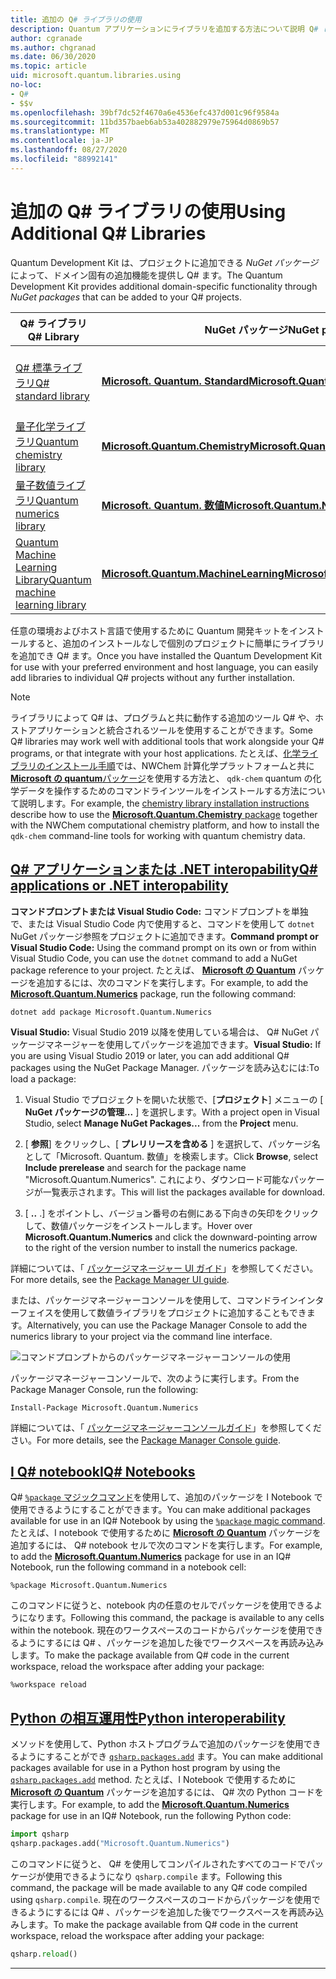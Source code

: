 ```yaml
---
title: 追加の Q# ライブラリの使用
description: Quantum アプリケーションにライブラリを追加する方法について説明 Q# します。
author: cgranade
ms.author: chgranad
ms.date: 06/30/2020
ms.topic: article
uid: microsoft.quantum.libraries.using
no-loc:
- Q#
- $$v
ms.openlocfilehash: 39bf7dc52f4670a6e4536efc437d001c96f9584a
ms.sourcegitcommit: 11bd357baeb6ab53a402882979e75964d0869b57
ms.translationtype: MT
ms.contentlocale: ja-JP
ms.lasthandoff: 08/27/2020
ms.locfileid: "88992141"
---
```

# <a name="using-additional-no-locq-libraries"></a><span data-ttu-id="455af-103">追加の Q# ライブラリの使用</span><span class="sxs-lookup"><span data-stu-id="455af-103">Using Additional Q# Libraries</span></span>

<span data-ttu-id="455af-104">Quantum Development Kit は、プロジェクトに追加できる _NuGet パッケージ_ によって、ドメイン固有の追加機能を提供し Q# ます。</span><span class="sxs-lookup"><span data-stu-id="455af-104">The Quantum Development Kit provides additional domain-specific functionality through _NuGet packages_ that can be added to your Q# projects.</span></span>

| <span data-ttu-id="455af-105">Q# ライブラリ</span><span class="sxs-lookup"><span data-stu-id="455af-105">Q# Library</span></span>  | <span data-ttu-id="455af-106">NuGet パッケージ</span><span class="sxs-lookup"><span data-stu-id="455af-106">NuGet package</span></span> | <span data-ttu-id="455af-107">メモ</span><span class="sxs-lookup"><span data-stu-id="455af-107">Notes</span></span> |
|---------|---------|--------|
| [<span data-ttu-id="455af-108">Q# 標準ライブラリ</span><span class="sxs-lookup"><span data-stu-id="455af-108">Q# standard library</span></span>](xref:microsoft.quantum.libraries.standard.intro) | [<span data-ttu-id="455af-109">**Microsoft. Quantum. Standard**</span><span class="sxs-lookup"><span data-stu-id="455af-109">**Microsoft.Quantum.Standard**</span></span>](https://www.nuget.org/packages/Microsoft.Quantum.Standard) | <span data-ttu-id="455af-110">既定で含まれる</span><span class="sxs-lookup"><span data-stu-id="455af-110">Included by default</span></span> |
| [<span data-ttu-id="455af-111">量子化学ライブラリ</span><span class="sxs-lookup"><span data-stu-id="455af-111">Quantum chemistry library</span></span>](xref:microsoft.quantum.chemistry.concepts.intro) | [<span data-ttu-id="455af-112">**Microsoft.Quantum.Chemistry**</span><span class="sxs-lookup"><span data-stu-id="455af-112">**Microsoft.Quantum.Chemistry**</span></span>](https://www.nuget.org/packages/Microsoft.Quantum.Chemistry) | |
| [<span data-ttu-id="455af-113">量子数値ライブラリ</span><span class="sxs-lookup"><span data-stu-id="455af-113">Quantum numerics library</span></span>](xref:microsoft.quantum.numerics.intro) | [<span data-ttu-id="455af-114">**Microsoft. Quantum. 数値**</span><span class="sxs-lookup"><span data-stu-id="455af-114">**Microsoft.Quantum.Numerics**</span></span>](https://www.nuget.org/packages/Microsoft.Quantum.Numerics) | |
| [<span data-ttu-id="455af-115">Quantum Machine Learning Library</span><span class="sxs-lookup"><span data-stu-id="455af-115">Quantum machine learning library</span></span>](xref:microsoft.quantum.libraries.machine-learning.intro) | [<span data-ttu-id="455af-116">**Microsoft.Quantum.MachineLearning**</span><span class="sxs-lookup"><span data-stu-id="455af-116">**Microsoft.Quantum.MachineLearning**</span></span>](https://www.nuget.org/packages/Microsoft.Quantum.MachineLearning) | |

<span data-ttu-id="455af-117">任意の環境およびホスト言語で使用するために Quantum 開発キットをインストールすると、追加のインストールなしで個別のプロジェクトに簡単にライブラリを追加でき Q# ます。</span><span class="sxs-lookup"><span data-stu-id="455af-117">Once you have installed the Quantum Development Kit for use with your preferred environment and host language, you can easily add libraries to individual Q# projects without any further installation.</span></span>

> [!NOTE]
> <span data-ttu-id="455af-118">ライブラリによって Q# は、プログラムと共に動作する追加のツール Q# や、ホストアプリケーションと統合されるツールを使用することができます。</span><span class="sxs-lookup"><span data-stu-id="455af-118">Some Q# libraries may work well with additional tools that work alongside your Q# programs, or that integrate with your host applications.</span></span>
> <span data-ttu-id="455af-119">たとえば、[化学ライブラリのインストール手順](xref:microsoft.quantum.chemistry.concepts.installation)では、NWChem 計算化学プラットフォームと共に[ **Microsoft の quantum**パッケージ](https://www.nuget.org/packages/Microsoft.Quantum.Chemistry)を使用する方法と、 `qdk-chem` quantum の化学データを操作するためのコマンドラインツールをインストールする方法について説明します。</span><span class="sxs-lookup"><span data-stu-id="455af-119">For example, the [chemistry library installation instructions](xref:microsoft.quantum.chemistry.concepts.installation) describe how to use the [**Microsoft.Quantum.Chemistry** package](https://www.nuget.org/packages/Microsoft.Quantum.Chemistry) together with the NWChem computational chemistry platform, and how to install the `qdk-chem` command-line tools for working with quantum chemistry data.</span></span>

## <a name="no-locq-applications-or-net-interopability"></a>[<span data-ttu-id="455af-120">Q# アプリケーションまたは .NET interopability</span><span class="sxs-lookup"><span data-stu-id="455af-120">Q# applications or .NET interopability</span></span>](#tab/tabid-csproj)

<span data-ttu-id="455af-121">**コマンドプロンプトまたは Visual Studio Code:** コマンドプロンプトを単独で、または Visual Studio Code 内で使用すると、コマンドを使用して `dotnet` NuGet パッケージ参照をプロジェクトに追加できます。</span><span class="sxs-lookup"><span data-stu-id="455af-121">**Command prompt or Visual Studio Code:** Using the command prompt on its own or from within Visual Studio Code, you can use the `dotnet` command to add a NuGet package reference to your project.</span></span>
<span data-ttu-id="455af-122">たとえば、 [**Microsoft の Quantum**](https://www.nuget.org/packages/Microsoft.Quantum.Numerics) パッケージを追加するには、次のコマンドを実行します。</span><span class="sxs-lookup"><span data-stu-id="455af-122">For example, to add the [**Microsoft.Quantum.Numerics**](https://www.nuget.org/packages/Microsoft.Quantum.Numerics) package, run the following command:</span></span>

```dotnetcli
dotnet add package Microsoft.Quantum.Numerics
```

<span data-ttu-id="455af-123">**Visual Studio:** Visual Studio 2019 以降を使用している場合は、 Q# NuGet パッケージマネージャーを使用してパッケージを追加できます。</span><span class="sxs-lookup"><span data-stu-id="455af-123">**Visual Studio:** If you are using Visual Studio 2019 or later, you can add additional Q# packages using the NuGet Package Manager.</span></span>
<span data-ttu-id="455af-124">パッケージを読み込むには:</span><span class="sxs-lookup"><span data-stu-id="455af-124">To load a package:</span></span> 
1. <span data-ttu-id="455af-125">Visual Studio でプロジェクトを開いた状態で、[**プロジェクト**] メニューの [ **NuGet パッケージの管理...** ] を選択します。</span><span class="sxs-lookup"><span data-stu-id="455af-125">With a project open in Visual Studio, select **Manage NuGet Packages...** from the **Project** menu.</span></span>

2. <span data-ttu-id="455af-126">[ **参照**] をクリックし、[ **プレリリースを含める** ] を選択して、パッケージ名として「Microsoft. Quantum. 数値」を検索します。</span><span class="sxs-lookup"><span data-stu-id="455af-126">Click **Browse**, select **Include prerelease** and search for the package name "Microsoft.Quantum.Numerics".</span></span> <span data-ttu-id="455af-127">これにより、ダウンロード可能なパッケージが一覧表示されます。</span><span class="sxs-lookup"><span data-stu-id="455af-127">This will list the packages available for download.</span></span>

3. <span data-ttu-id="455af-128">[ **..** .] をポイントし、バージョン番号の右側にある下向きの矢印をクリックして、数値パッケージをインストールします。</span><span class="sxs-lookup"><span data-stu-id="455af-128">Hover over **Microsoft.Quantum.Numerics** and click the downward-pointing arrow to the right of the version number to install the numerics package.</span></span>

<span data-ttu-id="455af-129">詳細については、「 [パッケージマネージャー UI ガイド](https://docs.microsoft.com/nuget/tools/package-manager-ui)」を参照してください。</span><span class="sxs-lookup"><span data-stu-id="455af-129">For more details, see the [Package Manager UI guide](https://docs.microsoft.com/nuget/tools/package-manager-ui).</span></span>

<span data-ttu-id="455af-130">または、パッケージマネージャーコンソールを使用して、コマンドラインインターフェイスを使用して数値ライブラリをプロジェクトに追加することもできます。</span><span class="sxs-lookup"><span data-stu-id="455af-130">Alternatively, you can use the Package Manager Console to add the numerics library to your project via the command line interface.</span></span>

![コマンドプロンプトからのパッケージマネージャーコンソールの使用](~/media/vs2017-nuget-console-menu.png)

<span data-ttu-id="455af-132">パッケージマネージャーコンソールで、次のように実行します。</span><span class="sxs-lookup"><span data-stu-id="455af-132">From the Package Manager Console, run the following:</span></span>

```
Install-Package Microsoft.Quantum.Numerics
```

<span data-ttu-id="455af-133">詳細については、「 [パッケージマネージャーコンソールガイド](https://docs.microsoft.com/nuget/tools/package-manager-console)」を参照してください。</span><span class="sxs-lookup"><span data-stu-id="455af-133">For more details, see the [Package Manager Console guide](https://docs.microsoft.com/nuget/tools/package-manager-console).</span></span>

## <a name="ino-locq-notebooks"></a>[<span data-ttu-id="455af-134">I Q# notebook</span><span class="sxs-lookup"><span data-stu-id="455af-134">IQ# Notebooks</span></span>](#tab/tabid-notebook)

<span data-ttu-id="455af-135">Q# [ `%package` マジックコマンド](xref:microsoft.quantum.iqsharp.magic-ref.package)を使用して、追加のパッケージを I Notebook で使用できるようにすることができます。</span><span class="sxs-lookup"><span data-stu-id="455af-135">You can make additional packages available for use in an IQ# Notebook by using the [`%package` magic command](xref:microsoft.quantum.iqsharp.magic-ref.package).</span></span>
<span data-ttu-id="455af-136">たとえば、I notebook で使用するために [**Microsoft の Quantum**](https://www.nuget.org/packages/Microsoft.Quantum.Numerics) パッケージを追加するには、 Q# notebook セルで次のコマンドを実行します。</span><span class="sxs-lookup"><span data-stu-id="455af-136">For example, to add the [**Microsoft.Quantum.Numerics**](https://www.nuget.org/packages/Microsoft.Quantum.Numerics) package for use in an IQ# Notebook, run the following command in a notebook cell:</span></span>

```
%package Microsoft.Quantum.Numerics
```

<span data-ttu-id="455af-137">このコマンドに従うと、notebook 内の任意のセルでパッケージを使用できるようになります。</span><span class="sxs-lookup"><span data-stu-id="455af-137">Following this command, the package is available to any cells within the notebook.</span></span>
<span data-ttu-id="455af-138">現在のワークスペースのコードからパッケージを使用できるようにするには Q# 、パッケージを追加した後でワークスペースを再読み込みします。</span><span class="sxs-lookup"><span data-stu-id="455af-138">To make the package available from Q# code in the current workspace, reload the workspace after adding your package:</span></span>

```
%workspace reload
```

## <a name="python-interoperability"></a>[<span data-ttu-id="455af-139">Python の相互運用性</span><span class="sxs-lookup"><span data-stu-id="455af-139">Python interoperability</span></span>](#tab/tabid-python)


<span data-ttu-id="455af-140">メソッドを使用して、Python ホストプログラムで追加のパッケージを使用できるようにすることができ [`qsharp.packages.add`](https://docs.microsoft.com/python/qsharp-core/qsharp.packages.packages) ます。</span><span class="sxs-lookup"><span data-stu-id="455af-140">You can make additional packages available for use in a Python host program by using the [`qsharp.packages.add`](https://docs.microsoft.com/python/qsharp-core/qsharp.packages.packages) method.</span></span>
<span data-ttu-id="455af-141">たとえば、I Notebook で使用するために [**Microsoft の Quantum**](https://www.nuget.org/packages/Microsoft.Quantum.Numerics) パッケージを追加するには、 Q# 次の Python コードを実行します。</span><span class="sxs-lookup"><span data-stu-id="455af-141">For example, to add the [**Microsoft.Quantum.Numerics**](https://www.nuget.org/packages/Microsoft.Quantum.Numerics) package for use in an IQ# Notebook, run the following Python code:</span></span>

```python
import qsharp
qsharp.packages.add("Microsoft.Quantum.Numerics")
```

<span data-ttu-id="455af-142">このコマンドに従うと、 Q# を使用してコンパイルされたすべてのコードでパッケージが使用できるようになり `qsharp.compile` ます。</span><span class="sxs-lookup"><span data-stu-id="455af-142">Following this command, the package will be made available to any Q# code compiled using `qsharp.compile`.</span></span>
<span data-ttu-id="455af-143">現在のワークスペースのコードからパッケージを使用できるようにするには Q# 、パッケージを追加した後でワークスペースを再読み込みします。</span><span class="sxs-lookup"><span data-stu-id="455af-143">To make the package available from Q# code in the current workspace, reload the workspace after adding your package:</span></span>

```python
qsharp.reload()
```

***
